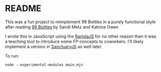 # README

This was a fun project to reimplement 99 Bottles in a purely functional style after reading [99 Bottles](https://www.sandimetz.com/99bottles/) by Sandi Metz and Katrina Owen

I wrote this in JavaScript using the [RamdaJS](https://ramdajs.com/) for no other reason than it was a teaching tool to introduce some FP concepts to coworkers. I'll likely implement a version in [SanctuaryJS](https://github.com/sanctuary-js/sanctuary) as well later.

To run:

`node --experimental-modules main.mjs`